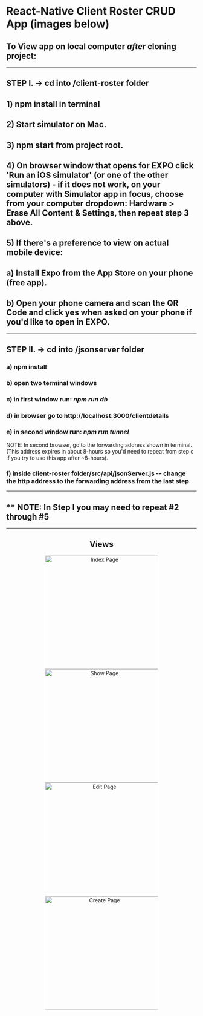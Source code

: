# **React-Native Client Roster CRUD App** (images below)

## **To View app on local computer *after* cloning project:**
___

## **STEP I.** -> cd into /client-roster folder
## 1) npm install in terminal
## 2) Start simulator on Mac.
## 3) npm start from project root.
## 4) On browser window that opens for EXPO click 'Run an iOS simulator' (or one of the other simulators) - if it does not work, on your computer with Simulator app in focus, choose from your computer dropdown: Hardware > Erase All Content & Settings, then repeat step 3 above.
## 5) If there's a preference to view on actual mobile device:
##    a) Install Expo from the App Store on your phone (free app).
##    b) Open your phone camera and scan the QR Code and click yes when asked on your phone if you'd like to open in EXPO.
___

## **STEP II.** -> cd into /jsonserver folder
### a) npm install
### b) open two terminal windows
### c) in first window run: *npm run db*
### d) in browser go to http://localhost:3000/clientdetails
### e) in second window run: *npm run tunnel*
NOTE: In second browser, go to the forwarding address shown in terminal. (This address expires in about 8-hours so you'd need to repeat from step c if you try to use this app after ~8-hours).
### f) inside client-roster folder/src/api/jsonServer.js -- change the http address to the forwarding address from the last step.
___

## ** NOTE: In Step I you may need to repeat #2 through #5

<hr />
<h2 align="center">Views</h2>
<p align="center">
  <img src="client-roster/assets/images/index_page.png" width="300" title="Index Page">
  <img src="client-roster/assets/images/show_page.png" width="300" title="Show Page">
  <img src="client-roster/assets/images/edit_page.png" width="300" title="Edit Page">
  <img src="client-roster/assets/images/create_page.png" width="300" title="Create Page">
</p>
<br>  
